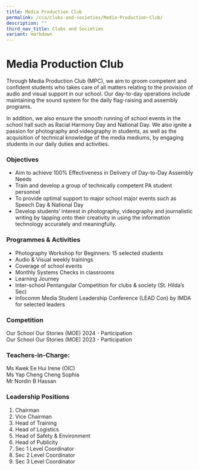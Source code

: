 ```yaml
---
title: Media Production Club
permalink: /cca/clubs-and-societies/Media-Production-Club/
description: ""
third_nav_title: Clubs and Societies
variant: markdown
---
```

Media Production Club
=====================
Through Media Production Club (MPC), we aim to groom competent and confident students who takes care of all matters relating to the provision of audio and visual support in our  school. Our day-to-day operations include maintaining the sound system for the daily flag-raising and assembly programs.

In addition, we also ensure the smooth running of school events in the school hall such as Racial Harmony Day and National Day. We also ignite a passion for photography and videography in students, as well as the acquisition of technical knowledge of the media mediums, by engaging students in our daily duties and activities. 


### Objectives

*   Aim to achieve 100% Effectiveness in Delivery of Day-to-Day Assembly Needs
*   Train and develop a group of technically competent PA student personnel
*  To provide optimal support to major school major events such as Speech Day &amp; National Day
*   Develop students’ interest in photography, videography and journalistic writing by tapping onto their creativity in using the information technology accurately and meaningfully.


### Programmes &amp; Activities

*  Photography Workshop for Beginners: 15 selected students
*  Audio &amp; Visual weekly trainings
*  Coverage of school events
*  Monthly Systems Checks in classrooms
*  Learning Journey 
*  Inter-school Pentangular Competition for clubs &amp; society (St. Hilda’s Sec) 
*  Infocomm Media Student Leadership Conference (LEAD Con) by IMDA for selected leaders

### Competition
Our School Our Stories (MOE) 2024 - Participation <br>Our School Our Stories (MOE) 2023 - Participation

### Teachers-in-Charge:

Ms Kwek Ee Hui Irene​ (OIC)&nbsp;  <br>
Ms Yap Cheng Cheng Sophia <br>
Mr Nordin B Hassan


### Leadership Positions
1. Chairman
2. Vice Chairman
3. Head of Training
4. Head of Logistics
5. Head of Safety &amp; Environment
6. Head of Publicity
7. Sec 1 Level Coordinator
8. Sec 2 Level Coordinator
9. Sec 3 Level Coordinator